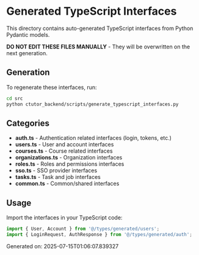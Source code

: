 # Generated TypeScript Interfaces

This directory contains auto-generated TypeScript interfaces from Python Pydantic models.

**DO NOT EDIT THESE FILES MANUALLY** - They will be overwritten on the next generation.

## Generation

To regenerate these interfaces, run:

```bash
cd src
python ctutor_backend/scripts/generate_typescript_interfaces.py
```

## Categories

- **auth.ts** - Authentication related interfaces (login, tokens, etc.)
- **users.ts** - User and account interfaces
- **courses.ts** - Course related interfaces
- **organizations.ts** - Organization interfaces
- **roles.ts** - Roles and permissions interfaces
- **sso.ts** - SSO provider interfaces
- **tasks.ts** - Task and job interfaces  
- **common.ts** - Common/shared interfaces

## Usage

Import the interfaces in your TypeScript code:

```typescript
import { User, Account } from '@/types/generated/users';
import { LoginRequest, AuthResponse } from '@/types/generated/auth';
```

Generated on: 2025-07-15T01:06:07.839327
